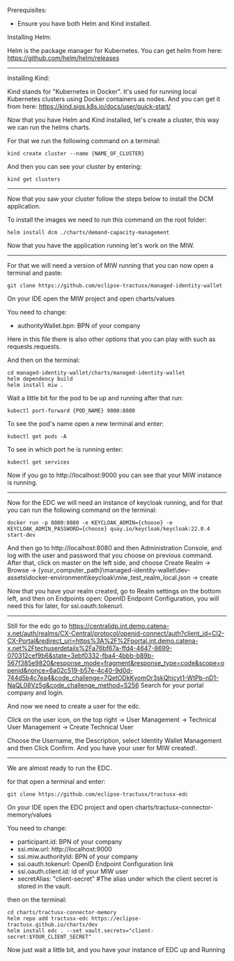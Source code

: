 Prerequisites:
- Ensure you have both Helm and Kind installed.

Installing Helm:

Helm is the package manager for Kubernetes. You can get helm from here: https://github.com/helm/helm/releases

-------------------------------------------------------------------------------

Installing Kind:

Kind stands for "Kubernetes in Docker". It's used for running local Kubernetes clusters using Docker containers as nodes. And you can get it from here: https://kind.sigs.k8s.io/docs/user/quick-start/

Now that you have Helm and Kind installed, let's create a cluster, this way we can run the helms charts.

For that we run the following command on a terminal:

    kind create cluster --name {NAME_OF_CLUSTER}

And then you can see your cluster by entering:

    kind get clusters

-------------------------------------------------------------------------------

Now that you saw your cluster follow the steps below to install the DCM application.

To install the images we need to run this command on the root folder:

    helm install dcm ./charts/demand-capacity-management 


Now that you have the application running let's work on the MIW.

-------------------------------------------------------------------------------

For that we will need a version of MIW running that you can now open a terminal and paste:

    git clone https://github.com/eclipse-tractusx/managed-identity-wallet

On your IDE open the MIW project and open charts/values

You need to change:

- authorityWallet.bpn: BPN of your company

Here in this file there is also other options that you can play with such as requests.requests.


And then on the terminal:

    cd managed-identity-wallet/charts/managed-identity-wallet
    helm dependency build
    helm install miw .

Wait a little bit for the pod to be up and running after that run:

    kubectl port-forward {POD_NAME} 9000:8080

To see the pod's name open a new terminal and enter:

    kubectl get pods -A

To see in which port he is running enter: 

    kubectl get services

Now if you go to http://localhost:9000 you can see that your MIW instance is running.

-------------------------------------------------------------------------------

Now for the EDC we will need an instance of keycloak running, and for that you can run the following command on the terminal:

    docker run -p 8080:8080 -e KEYCLOAK_ADMIN={choose} -e KEYCLOAK_ADMIN_PASSWORD={choose} quay.io/keycloak/keycloak:22.0.4 start-dev

And then go to http://localhost:8080 and then Administration Console, and log with the user and password that you choose on previous command.
After that, click on master on the left side, and choose Create Realm -> Browse -> {your_computer_path}\managed-identity-wallet\dev-assets\docker-environment\keycloak\miw_test_realm_local.json -> create

Now that you have your realm created, go to Realm settings on the bottom left, and then on Endpoints open: OpenID Endpoint Configuration, you will need this for later, for ssi.oauth.tokenurl.

-------------------------------------------------------------------------------

Still for the edc go to https://centralidp.int.demo.catena-x.net/auth/realms/CX-Central/protocol/openid-connect/auth?client_id=Cl2-CX-Portal&redirect_uri=https%3A%2F%2Fportal.int.demo.catena-x.net%2Ftechuserdetails%2Fa76bf67a-ffd4-4647-8699-070312cef9b6&state=3ebf0332-fba4-4bbb-b89b-567f385e9820&response_mode=fragment&response_type=code&scope=openid&nonce=6a02c519-b57e-4c40-9d0d-744d5b4c7ea4&code_challenge=7QetODkKyomOr3skQhicyt1-WtPb-nD1-NaQL08Vz5g&code_challenge_method=S256
Search for your portal company and login.

And now we need to create a user for the edc.

Click on the user icon, on the top right -> User Management -> Technical User Management -> Create Technical User

Choose the Username, the Description, select Identity Wallet Management and then Click Confirm. And you have your user for MIW created!.

-------------------------------------------------------------------------------

We are almost ready to run the EDC.

for that open a terminal and enter:

    git clone https://github.com/eclipse-tractusx/tractusx-edc

On your IDE open the EDC project and open charts/tractusx-connector-memory/values

You need to change:

- participant.id: BPN of your company 
- ssi.miw.url: http://localhost:9000
- ssi.miw.authorityId: BPN of your company
- ssi.oauth.tokenurl: OpenID Endpoint Configuration link
- ssi.oauth.client.id: id of your MIW user
- secretAlias: "client-secret" #The alias under which the client secret is stored in the vault.

then on the terminal: 

    cd charts/tractusx-connector-memory
    helm repo add tractusx-edc https://eclipse-tractusx.github.io/charts/dev
    helm install edc . --set vault.secrets="client-secret:$YOUR_CLIENT_SECRET"

Now just wait a little bit, and you have your instance of EDC up and Running






